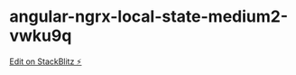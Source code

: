 # angular-ngrx-local-state-medium2-vwku9q

[Edit on StackBlitz ⚡️](https://stackblitz.com/edit/angular-ngrx-local-state-medium2-vwku9q)
